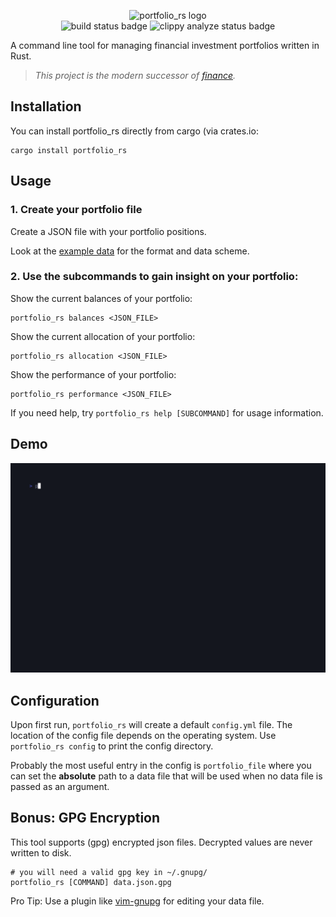 <p align="center">
    <img src="https://raw.githubusercontent.com/MarkusZoppelt/portfolio_rs/main/img/logo.png" alt="portfolio_rs logo"><br>
    <img src="https://github.com/markuszoppelt/portfolio_rs/actions/workflows/rust.yml/badge.svg" alt="build status badge">
	<img src="https://github.com/MarkusZoppelt/portfolio_rs/actions/workflows/rust-clippy.yml/badge.svg" alt="clippy analyze status badge">
</p>

A command line tool for managing financial investment portfolios written in Rust.

> *This project is the modern successor of [finance](https://github.com/MarkusZoppelt/finance).*

## Installation
You can install portfolio\_rs directly from cargo (via crates.io:

    cargo install portfolio_rs

## Usage 

### 1. Create your portfolio file
Create a JSON file with your portfolio positions.

Look at the [example data](example_data.json) for the format and data scheme.

### 2. Use the subcommands to gain insight on your portfolio:
Show the current balances of your portfolio: 

    portfolio_rs balances <JSON_FILE>

Show the current allocation of your portfolio: 

    portfolio_rs allocation <JSON_FILE>

Show the performance of your portfolio:
    
    portfolio_rs performance <JSON_FILE>


If you need help, try `portfolio_rs help [SUBCOMMAND]` for usage information.


## Demo
![demo](https://raw.githubusercontent.com/MarkusZoppelt/portfolio_rs/main/img/demo.gif)

## Configuration
Upon first run, `portfolio_rs` will create a default `config.yml` file.
The location of the config file depends on the operating system.
Use `portfolio_rs config` to print the config directory.

Probably the most useful entry in the config is `portfolio_file` where you can
set the **absolute** path to a data file that will be used when no data file is
passed as an argument.

## Bonus: GPG Encryption
This tool supports (gpg) encrypted json files.
Decrypted values are never written to disk.

    # you will need a valid gpg key in ~/.gnupg/
    portfolio_rs [COMMAND] data.json.gpg

Pro Tip: Use a plugin like [vim-gnupg](https://github.com/jamessan/vim-gnupg)
for editing your data file.
